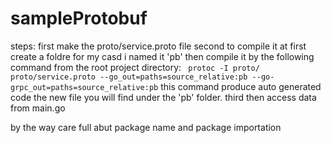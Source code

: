 # sampleProtobuf

steps:
first make the proto/service.proto file
second to compile it at first create a foldre for my casd i named it 'pb' then compile it by the following command from the root project directory:
``` protoc -I proto/ proto/service.proto --go_out=paths=source_relative:pb --go-grpc_out=paths=source_relative:pb```
this command produce auto generated code the new file you will find under the 'pb' folder.
third then access data from main.go

by the way care full abut package name and package importation 
